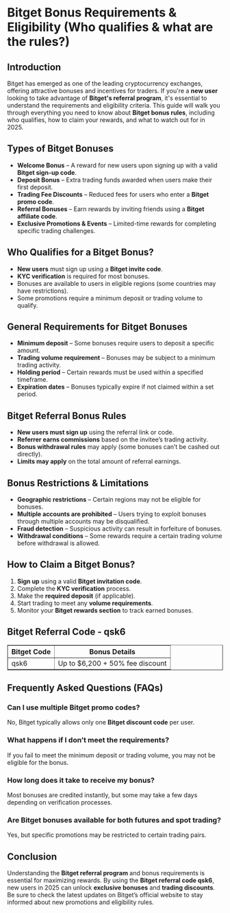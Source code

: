 <h1>Bitget Bonus Requirements & Eligibility (Who qualifies & what are the rules?)</h1>
<h2>Introduction</h2>
<p>Bitget has emerged as one of the leading cryptocurrency exchanges, offering attractive bonuses and incentives for traders. If you're a <strong>new user</strong> looking to take advantage of <strong>Bitget's referral program</strong>, it's essential to understand the requirements and eligibility criteria. This guide will walk you through everything you need to know about <strong>Bitget bonus rules</strong>, including who qualifies, how to claim your rewards, and what to watch out for in 2025.</p>

<h2>Types of Bitget Bonuses</h2>
<ul>
    <li><strong>Welcome Bonus</strong> – A reward for new users upon signing up with a valid <strong>Bitget sign-up code</strong>.</li>
    <li><strong>Deposit Bonus</strong> – Extra trading funds awarded when users make their first deposit.</li>
    <li><strong>Trading Fee Discounts</strong> – Reduced fees for users who enter a <strong>Bitget promo code</strong>.</li>
    <li><strong>Referral Bonuses</strong> – Earn rewards by inviting friends using a <strong>Bitget affiliate code</strong>.</li>
    <li><strong>Exclusive Promotions & Events</strong> – Limited-time rewards for completing specific trading challenges.</li>
</ul>

<h2>Who Qualifies for a Bitget Bonus?</h2>
<ul>
    <li><strong>New users</strong> must sign up using a <strong>Bitget invite code</strong>.</li>
    <li><strong>KYC verification</strong> is required for most bonuses.</li>
    <li>Bonuses are available to users in eligible regions (some countries may have restrictions).</li>
    <li>Some promotions require a minimum deposit or trading volume to qualify.</li>
</ul>

<h2>General Requirements for Bitget Bonuses</h2>
<ul>
    <li><strong>Minimum deposit</strong> – Some bonuses require users to deposit a specific amount.</li>
    <li><strong>Trading volume requirement</strong> – Bonuses may be subject to a minimum trading activity.</li>
    <li><strong>Holding period</strong> – Certain rewards must be used within a specified timeframe.</li>
    <li><strong>Expiration dates</strong> – Bonuses typically expire if not claimed within a set period.</li>
</ul>

<h2>Bitget Referral Bonus Rules</h2>
<ul>
    <li><strong>New users must sign up</strong> using the referral link or code.</li>
    <li><strong>Referrer earns commissions</strong> based on the invitee’s trading activity.</li>
    <li><strong>Bonus withdrawal rules</strong> may apply (some bonuses can’t be cashed out directly).</li>
    <li><strong>Limits may apply</strong> on the total amount of referral earnings.</li>
</ul>

<h2>Bonus Restrictions & Limitations</h2>
<ul>
    <li><strong>Geographic restrictions</strong> – Certain regions may not be eligible for bonuses.</li>
    <li><strong>Multiple accounts are prohibited</strong> – Users trying to exploit bonuses through multiple accounts may be disqualified.</li>
    <li><strong>Fraud detection</strong> – Suspicious activity can result in forfeiture of bonuses.</li>
    <li><strong>Withdrawal conditions</strong> – Some rewards require a certain trading volume before withdrawal is allowed.</li>
</ul>

<h2>How to Claim a Bitget Bonus?</h2>
<ol>
    <li><strong>Sign up</strong> using a valid <strong>Bitget invitation code</strong>.</li>
    <li>Complete the <strong>KYC verification</strong> process.</li>
    <li>Make the <strong>required deposit</strong> (if applicable).</li>
    <li>Start trading to meet any <strong>volume requirements</strong>.</li>
    <li>Monitor your <strong>Bitget rewards section</strong> to track earned bonuses.</li>
</ol>

<h2>Bitget Referral Code - qsk6</h2>
<table border="1">
    <tr>
        <th>Bitget Code</th>
        <th>Bonus Details</th>
    </tr>
    <tr>
        <td>qsk6</td>
        <td>Up to $6,200 + 50% fee discount</td>
    </tr>
</table>

<h2>Frequently Asked Questions (FAQs)</h2>

<h3>Can I use multiple Bitget promo codes?</h3>
<p>No, Bitget typically allows only one <strong>Bitget discount code</strong> per user.</p>

<h3>What happens if I don’t meet the requirements?</h3>
<p>If you fail to meet the minimum deposit or trading volume, you may not be eligible for the bonus.</p>

<h3>How long does it take to receive my bonus?</h3>
<p>Most bonuses are credited instantly, but some may take a few days depending on verification processes.</p>

<h3>Are Bitget bonuses available for both futures and spot trading?</h3>
<p>Yes, but specific promotions may be restricted to certain trading pairs.</p>

<h2>Conclusion</h2>
<p>Understanding the <strong>Bitget referral program</strong> and bonus requirements is essential for maximizing rewards. By using the <strong>Bitget referral code qsk6</strong>, new users in 2025 can unlock <strong>exclusive bonuses</strong> and <strong>trading discounts</strong>. Be sure to check the latest updates on Bitget’s official website to stay informed about new promotions and eligibility rules.</p>
